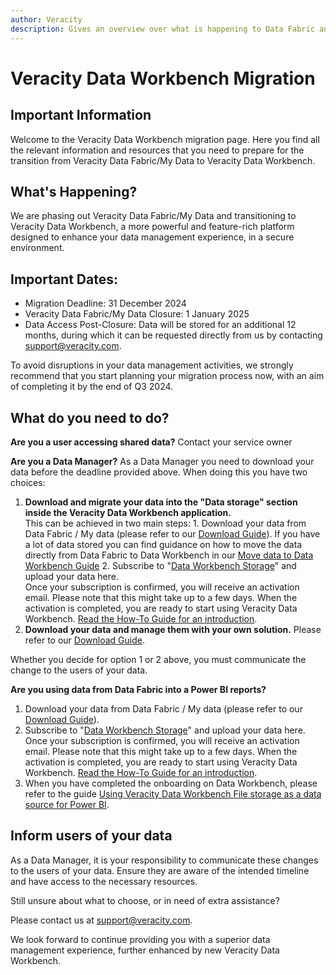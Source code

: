 ```yaml
---
author: Veracity
description: Gives an overview over what is happening to Data Fabric and available resources
---
```


# Veracity Data Workbench Migration
## Important Information
Welcome to the Veracity Data Workbench migration page. Here you find all the relevant information and resources that you need to prepare for the transition from Veracity Data Fabric/My Data to Veracity Data Workbench.


## What's Happening?

We are phasing out Veracity Data Fabric/My Data and transitioning to Veracity Data Workbench, a more powerful and feature-rich platform designed to enhance your data management experience, in a secure environment.

## Important Dates:

* Migration Deadline: 31 December 2024
* Veracity Data Fabric/My Data Closure: 1 January 2025
* Data Access Post-Closure: Data will be stored for an additional 12 months, during which it can be requested directly from us by contacting support@veracity.com.

To avoid disruptions in your data management activities, we strongly recommend that you start planning your migration process now, with an aim of completing it by the end of Q3 2024.

## What do you need to do?
__Are you a user accessing shared data?__
Contact your service owner

__Are you a Data Manager?__
As a Data Manager you need to download your data before the deadline provided above. When doing this you have two choices:

1. __Download and migrate your data into the "Data storage" section inside the Veracity Data Workbench application.__
\
  This can be achieved in two main steps:
  1\. Download your data from Data Fabric / My data (please refer to our [Download Guide](https://developer.veracity.com/docs/section/datafabric/tutorials/download-my-data)). If you have a lot of data stored you can find guidance on how to move the data directly from Data Fabric to Data Workbench in our [Move data to Data Workbench Guide](https://developer.veracity.com/docs/section/datafabric/tutorials/move-data-to-data-workbench)
  2\. Subscribe to "[Data Workbench Storage](https://store.veracity.com/6-ea69-4b8c-9c72-df35f2a00)" and upload your data here.
  \
  Once your subscription is confirmed, you will receive an activation email. Please note that this might take up to a few days. When the activation is completed, you are ready to start using Veracity Data Workbench. [Read the How-To Guide for an introduction](https://developer.veracity.com/docs/section/dataworkbench/filestorage).
&nbsp;
2. __Download your data and manage them with your own solution.__
Please refer to our [Download Guide](https://developer.veracity.com/docs/section/datafabric/tutorials/download-my-data).


Whether you decide for option 1 or 2 above, you must communicate the change to the users of your data.   

__Are you using data from Data Fabric into a Power BI reports?__
1. Download your data from Data Fabric / My data (please refer to our [Download Guide](https://developer.veracity.com/docs/section/datafabric/tutorials/download-my-data)).
2. Subscribe to "[Data Workbench Storage](https://store.veracity.com/6-ea69-4b8c-9c72-df35f2a00)" and upload your data here. Once your subscription is confirmed, you will receive an activation email. Please note that this might take up to a few days. When the activation is completed, you are ready to start using Veracity Data Workbench. [Read the How-To Guide for an introduction](https://developer.veracity.com/docs/section/dataworkbench/filestorage).
3. When you have completed the onboarding on Data Workbench, please refer to the guide [Using Veracity Data Workbench File storage as a data source for Power BI](https://developer.veracity.com/docs/section/vap/file-storage-as-data-source/introduction). 

## Inform users of your data
As a Data Manager, it is your responsibility to communicate these changes to the users of your data. Ensure they are aware of the intended timeline and have access to the necessary resources.

Still unsure about what to choose, or in need of extra assistance?

Please contact us at support@veracity.com.

We look forward to continue providing you with a superior data management experience, further enhanced by new Veracity Data Workbench. 
